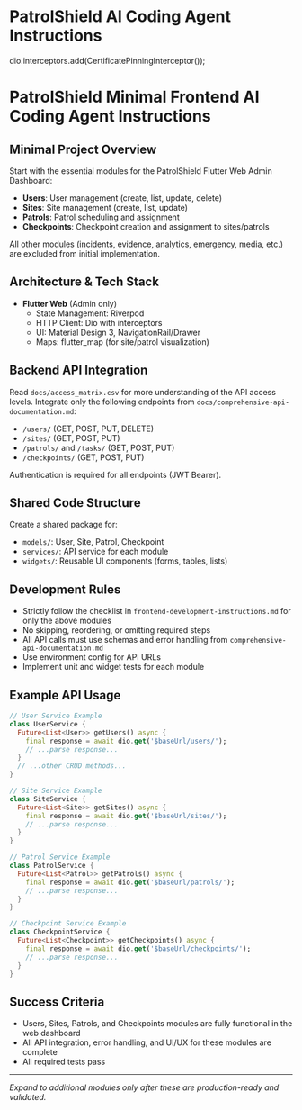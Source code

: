 # PatrolShield AI Coding Agent Instructions
dio.interceptors.add(CertificatePinningInterceptor());

# PatrolShield Minimal Frontend AI Coding Agent Instructions

## Minimal Project Overview

Start with the essential modules for the PatrolShield Flutter Web Admin Dashboard:
- **Users**: User management (create, list, update, delete)
- **Sites**: Site management (create, list, update)
- **Patrols**: Patrol scheduling and assignment
- **Checkpoints**: Checkpoint creation and assignment to sites/patrols

All other modules (incidents, evidence, analytics, emergency, media, etc.) are excluded from initial implementation.

## Architecture & Tech Stack

- **Flutter Web** (Admin only)
  - State Management: Riverpod
  - HTTP Client: Dio with interceptors
  - UI: Material Design 3, NavigationRail/Drawer
  - Maps: flutter_map (for site/patrol visualization)

## Backend API Integration
Read `docs/access_matrix.csv` for more understanding of the API access levels.
Integrate only the following endpoints from `docs/comprehensive-api-documentation.md`:
- `/users/` (GET, POST, PUT, DELETE)
- `/sites/` (GET, POST, PUT)
- `/patrols/` and `/tasks/` (GET, POST, PUT)
- `/checkpoints/` (GET, POST, PUT)

Authentication is required for all endpoints (JWT Bearer).

## Shared Code Structure

Create a shared package for:
- `models/`: User, Site, Patrol, Checkpoint
- `services/`: API service for each module
- `widgets/`: Reusable UI components (forms, tables, lists)

## Development Rules

- Strictly follow the checklist in `frontend-development-instructions.md` for only the above modules
- No skipping, reordering, or omitting required steps
- All API calls must use schemas and error handling from `comprehensive-api-documentation.md`
- Use environment config for API URLs
- Implement unit and widget tests for each module

## Example API Usage

```dart
// User Service Example
class UserService {
  Future<List<User>> getUsers() async {
    final response = await dio.get('$baseUrl/users/');
    // ...parse response...
  }
  // ...other CRUD methods...
}

// Site Service Example
class SiteService {
  Future<List<Site>> getSites() async {
    final response = await dio.get('$baseUrl/sites/');
    // ...parse response...
  }
}

// Patrol Service Example
class PatrolService {
  Future<List<Patrol>> getPatrols() async {
    final response = await dio.get('$baseUrl/patrols/');
    // ...parse response...
  }
}

// Checkpoint Service Example
class CheckpointService {
  Future<List<Checkpoint>> getCheckpoints() async {
    final response = await dio.get('$baseUrl/checkpoints/');
    // ...parse response...
  }
}
```

## Success Criteria

- Users, Sites, Patrols, and Checkpoints modules are fully functional in the web dashboard
- All API integration, error handling, and UI/UX for these modules are complete
- All required tests pass

---

*Expand to additional modules only after these are production-ready and validated.*
